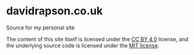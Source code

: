 # davidrapson.co.uk

Source for my personal site

The content of this site itself is licensed under the [CC BY 4.0](https://creativecommons.org/licenses/by/4.0/) license, and the underlying source code is licensed under the [MIT license](./LICENSE).
